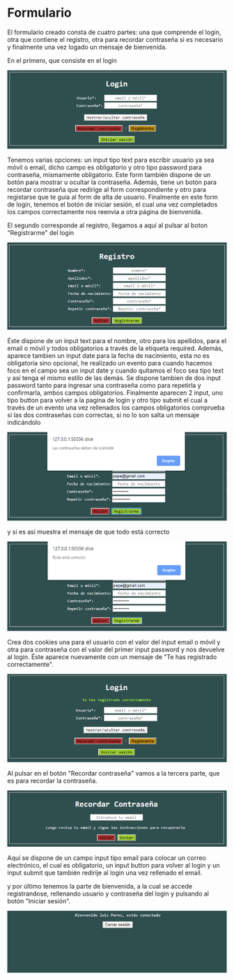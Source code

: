 # Formulario

El formulario creado consta de cuatro partes: una que comprende el login, otra que contiene el registro, otra para recordar contraseña si es necesario y finalmente una vez logado un mensaje de bienvenida.

En el primero, que consiste en el login

![alt text](https://github.com/isaacdaw2/formulario/blob/master/capturas/login.PNG)

Tenemos varias opciones: un input tipo text para escribir usuario ya sea móvil o email, dicho campo es obligatorio y otro tipo password para contraseña, mismamente obligatorio. Este form también dispone de un botón para mostrar u ocultar la contraseña. Además, tiene un botón para recordar contraseña que redirige al form correspondiente y otro para registarse que te guia al form de alta de usuario. Finalmente en este form de login, tenemos el botón de iniciar sesión, el cual una vez completados los campos correctamente nos reenvia a otra página de bienvenida.

El segundo corresponde al registro, llegamos a aquí al pulsar al boton "Registrarme" del login

![alt text](https://github.com/isaacdaw2/formulario/blob/master/capturas/registro.PNG)

Éste dispone de un input text para el nombre, otro para los apellidos, para el email o móvil y todos obligatorios a través de la etiqueta required. Además, aparece tambien un input date para la fecha de nacimiento, esta no es obligatoria sino opcional, he realizado un evento para cuando hacemos foco en el campo sea un input date y cuando quitamos el foco sea tipo text y así tenga el mismo estilo de las demás. Se dispone tambien de dos input password tanto para ingresar una contraseña como para repetirla y confirmarla, ambos campos obligatorios. Finalmente aparecen 2 input, uno tipo button para volver a la pagina de login y otro tipo submit el cual a través de un evento una vez rellenados los campos obligatorios comprueba si las dos contraseñas con correctas, si no lo son salta un mensaje indicándolo

![alt text](https://github.com/isaacdaw2/formulario/blob/master/capturas/passwrong.PNG)

y si es así muestra el mensaje de que todo está correcto


![alt text](https://github.com/isaacdaw2/formulario/blob/master/capturas/todoCorrecto.PNG)

Crea dos cookies una para el usuario con el valor del input email o móvil y otra para contraseña con el valor del primer input password y nos devuelve al login. Éste aparece nuevamente con un mensaje de "Te has registrado correctamente".


![alt text](https://github.com/isaacdaw2/formulario/blob/master/capturas/registrado.PNG)

Al pulsar en el botón "Recordar contraseña" vamos a la tercera parte, que es para recordar la contraseña.

![alt text](https://github.com/isaacdaw2/formulario/blob/master/capturas/recuperar.PNG)

Aquí se dispone de un campo input tipo email para colocar un correo electrónico, el cual es obligatorio, un input button para volver al login y un input submit que también redirije al login una vez rellenado el email.

y por último tenemos la parte de bienvenida, a la cual se accede registrandose, rellenando usuario y contraseña del login y pulsando al botón "Iniciar sesión".

![alt text](https://github.com/isaacdaw2/formulario/blob/master/capturas/bienvenido.PNG)
